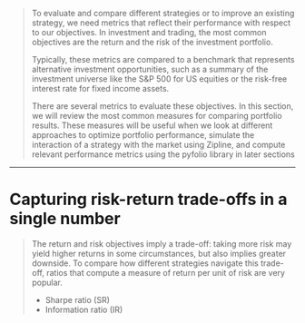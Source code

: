 
> To evaluate and compare different strategies or to improve an existing strategy, we need metrics that reflect their performance with respect to our objectives. In investment and trading, the most common objectives are the return and the risk of the investment portfolio.
> 
> Typically, these metrics are compared to a benchmark that represents alternative investment opportunities, such as a summary of the investment universe like the S&P 500 for US equities or the risk-free interest rate for fixed income assets.
> 
> There are several metrics to evaluate these objectives. In this section, we will review the most common measures for comparing portfolio results. These measures will be useful when we look at different approaches to optimize portfolio performance, simulate the interaction of a strategy with the market using Zipline, and compute relevant performance metrics using the pyfolio library in later sections

---

# Capturing risk-return trade-offs in a single number
> The return and risk objectives imply a trade-off: taking more risk may yield higher returns in some circumstances, but also implies greater downside. To compare how different strategies navigate this trade-off, ratios that compute a measure of return per unit of risk are very popular.
> - Sharpe ratio (SR)
> - Information ratio (IR)